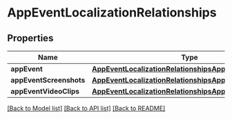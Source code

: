 # AppEventLocalizationRelationships

## Properties
Name | Type | Description | Notes
------------ | ------------- | ------------- | -------------
**appEvent** | [**AppEventLocalizationRelationshipsAppEvent**](AppEventLocalizationRelationshipsAppEvent.md) |  | [optional] 
**appEventScreenshots** | [**AppEventLocalizationRelationshipsAppEventScreenshots**](AppEventLocalizationRelationshipsAppEventScreenshots.md) |  | [optional] 
**appEventVideoClips** | [**AppEventLocalizationRelationshipsAppEventVideoClips**](AppEventLocalizationRelationshipsAppEventVideoClips.md) |  | [optional] 

[[Back to Model list]](../README.md#documentation-for-models) [[Back to API list]](../README.md#documentation-for-api-endpoints) [[Back to README]](../README.md)


